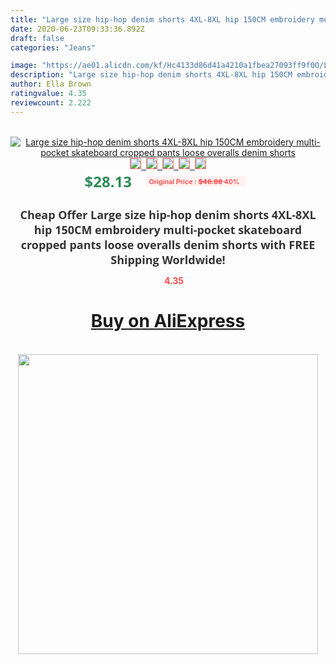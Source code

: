 ```yaml
---
title: "Large size hip-hop denim shorts 4XL-8XL hip 150CM embroidery multi-pocket skateboard cropped pants loose overalls denim shorts"
date: 2020-06-23T09:33:36.892Z
draft: false
categories: "Jeans"

image: "https://ae01.alicdn.com/kf/Hc4133d86d41a4210a1fbea27093ff9f0O/Large-size-hip-hop-denim-shorts-4XL-8XL-hip-150CM-embroidery-multi-pocket-skateboard-cropped-pants.jpg"
description: "Large size hip-hop denim shorts 4XL-8XL hip 150CM embroidery multi-pocket skateboard cropped pants loose overalls denim shorts"
author: Ella Brown
ratingvalue: 4.35
reviewcount: 2.222
---
```

<br>
<div style="text-align: center;">
<a href="https://s.click.aliexpress.com/e/_AcLEud" target="_blank" rel="nofollow noopener noreferrer"><img alt="Large size hip-hop denim shorts 4XL-8XL hip 150CM embroidery multi-pocket skateboard cropped pants loose overalls denim shorts" class="magnifier-image" src="https://ae01.alicdn.com/kf/Hc4133d86d41a4210a1fbea27093ff9f0O/Large-size-hip-hop-denim-shorts-4XL-8XL-hip-150CM-embroidery-multi-pocket-skateboard-cropped-pants.jpg_640x640.jpg">
<br>
<img style="border:1px solid salmon" src="https://ae01.alicdn.com/kf/Hc4133d86d41a4210a1fbea27093ff9f0O/Large-size-hip-hop-denim-shorts-4XL-8XL-hip-150CM-embroidery-multi-pocket-skateboard-cropped-pants.jpg_120x120.jpg">&nbsp;&nbsp;<img style="border:1px solid salmon" src="https://ae01.alicdn.com/kf/He47838cec61f41cf96d7cb6cb2a75caev/Large-size-hip-hop-denim-shorts-4XL-8XL-hip-150CM-embroidery-multi-pocket-skateboard-cropped-pants.jpg_120x120.jpg">&nbsp;&nbsp;<img style="border:1px solid salmon" src="https://ae01.alicdn.com/kf/H20a9b2129344410ea5ae6722bd7b9f5af/Large-size-hip-hop-denim-shorts-4XL-8XL-hip-150CM-embroidery-multi-pocket-skateboard-cropped-pants.jpg_120x120.jpg">&nbsp;&nbsp;<img style="border:1px solid salmon" src="https://ae01.alicdn.com/kf/H3002321136fe42a9b0512516c503c7c80/Large-size-hip-hop-denim-shorts-4XL-8XL-hip-150CM-embroidery-multi-pocket-skateboard-cropped-pants.jpg_120x120.jpg">&nbsp;&nbsp;<img style="border:1px solid salmon" src="https://ae01.alicdn.com/kf/Hb074ffc5e0d647378552c1a0331801c4B/Large-size-hip-hop-denim-shorts-4XL-8XL-hip-150CM-embroidery-multi-pocket-skateboard-cropped-pants.jpg_120x120.jpg"></a></div><br0>
<div style="text-align: center;"><span style="background-color: white; border: 0px; box-sizing: border-box; color: seagreen; display: inline-block; font-family: &quot;open sans&quot; , &quot;arial&quot; , &quot;helvetica&quot; , sans-serif , &quot;heiti&quot;; font-size: 24px; font-stretch: inherit; font-weight: 700; line-height: inherit; margin: 0px 10px 0px 0px; padding: 0px; vertical-align: middle;">$28.13 </span>
<span style="background: rgb(255 , 241 , 241); border-radius: 3px; border: 0px; box-sizing: border-box; color: #ff4747; display: inline-block; font-family: inherit; font-size: 12px; font-stretch: inherit; font-style: inherit; font-variant: inherit; font-weight: 600; line-height: inherit; margin: 0px; padding: 2px 5px; transform: scale(0.9); vertical-align: middle;">Original Price : <b style="text-decoration: line-through;">$46.88 </b> 40%&nbsp;&nbsp;</span></div>
<h1 style="color: #333333; display: inline-block; font-family: &quot;open sans&quot; , &quot;arial&quot; , &quot;helvetica&quot; , sans-serif , &quot;heiti&quot;; font-size: 18px; font-stretch: inherit; font-weight: 700; text-align: center;">Cheap Offer Large size hip-hop denim shorts 4XL-8XL hip 150CM embroidery multi-pocket skateboard cropped pants loose overalls denim shorts with FREE Shipping Worldwide!</h1>
<div style="color: #ff4747; text-align: center;">
<img src="https://4.bp.blogspot.com/-M0ZcTcb-5uY/XleCXlxnR4I/AAAAAAAAAEc/OrjgMkXV1oMQFaCRZj5HQwOCBcu3w1FegCPcBGAYYCw/s1600/star.png" style="height: 15px;">&nbsp;<b>4.35</b></div>
<div class="button_cont" align="center"><a class="buynow_a" href="https://s.click.aliexpress.com/e/_AcLEud" target="_blank" rel="nofollow noopener noreferrer"><H1>Buy on AliExpress</H1></a></div><br>
<div class="separator" style="clear: both; text-align: center;">
<img src="https://lh3.googleusercontent.com/-pTy5HemUv9M/XlePHvY0dAI/AAAAAAAAAE4/0nX5iRUoIWY8eMW9Dpxeirr157OZliDIgCLcBGAsYHQ/s1600/badge.gif" width="480">
</div>

